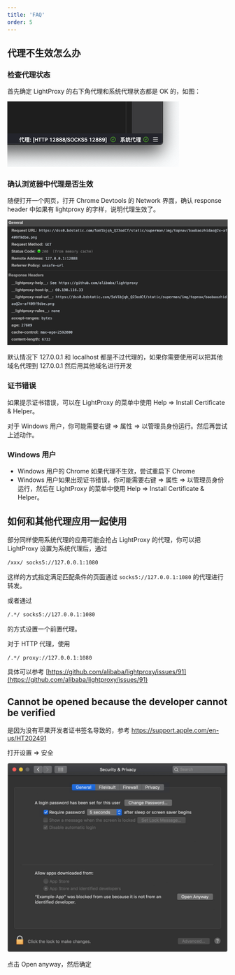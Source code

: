 ```yaml
---
title: 'FAQ'
order: 5
---
```


## 代理不生效怎么办

### 检查代理状态

首先确定 LightProxy 的右下角代理和系统代理状态都是 OK 的，如图：

![check-status](../imgs/check-status.png)

### 确认浏览器中代理是否生效

随便打开一个网页，打开 Chrome Devtools 的 Network 界面，确认 response header 中如果有 lightproxy 的字样，说明代理生效了。

![devtools](../imgs/devtools.png)

<Alert>默认情况下 127.0.0.1 和 localhost 都是不过代理的，如果你需要使用可以把其他域名代理到 127.0.0.1 然后用其他域名进行开发</Alert>

### 证书错误

如果提示证书错误，可以在 LightProxy 的菜单中使用 Help => Install Certificate & Helper。

<Alert>对于 Windows 用户，你可能需要右键 => 属性 => 以管理员身份运行。然后再尝试上述动作。</Alert>

### Windows 用户

- Windows 用户的 Chrome 如果代理不生效，尝试重启下 Chrome
- Windows 用户如果出现证书错误，你可能需要右键 => 属性 => 以管理员身份运行，然后在 LightProxy 的菜单中使用 Help => Install Certificate & Helper。

## 如何和其他代理应用一起使用

部分同样使用系统代理的应用可能会抢占 LightProxy 的代理，你可以把 LightProxy 设置为系统代理后，通过 

```html
/xxx/ socks5://127.0.0.1:1080
```

这样的方式指定满足匹配条件的页面通过 `socks5://127.0.0.1:1080` 的代理进行转发。

或者通过

```html
/.*/ socks5://127.0.0.1:1080
```

的方式设置一个前置代理。


对于 HTTP 代理，使用 

```html
/.*/ proxy://127.0.0.1:1080
```

具体可以参考 [https://github.com/alibaba/lightproxy/issues/91](https://github.com/alibaba/lightproxy/issues/91)


## Cannot be opened because the developer cannot be verified

是因为没有苹果开发者证书签名导致的，参考 https://support.apple.com/en-us/HT202491

打开设置 => 安全

![img](../imgs/security-open-anyway.png)

点击 Open anyway，然后确定
